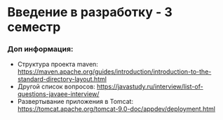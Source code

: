 # Введение в разработку - 3 семестр

### Доп информация:
- Структура проекта maven: https://maven.apache.org/guides/introduction/introduction-to-the-standard-directory-layout.html
- Другой список вопросов: https://javastudy.ru/interview/list-of-questions-javaee-interview/
- Развертывание приложения в Tomcat: https://tomcat.apache.org/tomcat-9.0-doc/appdev/deployment.html

